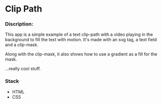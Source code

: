 # Clip Path

### Discription:
This app is a simple example of a text clip-path with a video playing in the background to fill the text with motion.  It's made with an svg tag, a text field and a clip-mask.

Along with the clip-mask, it also shows how to use a gradient as a fill for the mask.

...really cool stuff.

### Stack
- HTML
- CSS